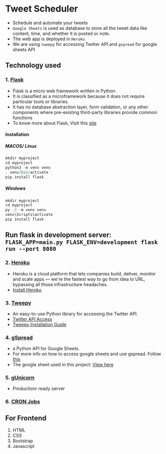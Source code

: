 # Tweet Scheduler

- Schedule and automate your tweets
- `Google Sheets` is used as database to store all the tweet data like content, time, and whether it is posted or note.
- The web app is deployed in `Heroku`
- We are using `tweepy` for accessing Twitter API and `gspread` for google sheets API

## Technology used

### 1. [Flask](https://flask.palletsprojects.com/en/1.1.x/)

- Flask is a micro web framework written in Python.
- It is classified as a microframework because it does not require particular tools or libraries.
- It has no database abstraction layer, form validation, or any other components where pre-existing third-party libraries provide common functions
- To know more about Flask, Visit this [site](https://pythonbasics.org/what-is-flask-python/)

#### Installation

##### MACOS/ Linux

```python
mkdir myproject
cd myproject
python3 -m venv venv
. venv/bin/activate
pip install flask
```

##### Windows

```python
mkdir myproject
cd myproject
py -3 -m venv venv
venv\Scripts\activate
pip install flask
```

## Run flask in development server: `FLASK_APP=main.py FLASK_ENV=development flask run --port 8080`

### 2. [Heroku](https://www.heroku.com/)

- Heroku is a cloud platform that lets companies build, deliver, monitor and scale apps — we're the fastest way
  to go from idea to URL, bypassing all those infrastructure headaches.
- [Install Heroku](https://devcenter.heroku.com/articles/heroku-cli)

### 3. [Tweepy](https://www.tweepy.org/)

- An easy-to-use Python library for accessing the Twitter API.
- [Twitter API Access](https://developer.twitter.com/en)
- [Tweepy Installation Guide](https://docs.tweepy.org/en/stable/install.html)

### 4. [gSpread](https://docs.gspread.org/en/latest/)

- a Python API for Google Sheets.
- For more info on how to access google sheets and use gspread. Follow [this](https://github.com/d-cryptic/access-google-sheets-python)
- The google sheet used in this project: [View here](https://docs.google.com/spreadsheets/d/1hh9aKlo8aqh_92Y47JTBAI5j2bZOF9x0nN6UIk-tIqk/edit?usp=sharing)

### 5. [gUnicorn](https://gunicorn.org/)

- Productionr ready server

### 6. [CRON Jobs](https://cron-job.org/en/)

## For Frontend

1. HTML
2. CSS
3. Bootstrap
4. Javascript
